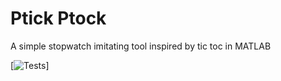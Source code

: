 # Ptick Ptock

A simple stopwatch imitating tool inspired by tic toc in MATLAB

[![Tests](https://github.com/ADorigi/ptick-ptock/actions/workflows/tests.yml/badge.svg)]